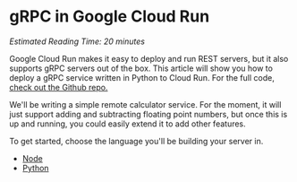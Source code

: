 # gRPC in Google Cloud Run

*Estimated Reading Time: 20 minutes*

Google Cloud Run makes it easy to deploy and run REST servers, but it also
supports gRPC servers out of the box. This article will show you how to
deploy a gRPC service written in Python to Cloud Run. For the full code, [check
out the Github repo.](https://github.com/grpc-ecosystem/grpc-cloud-run-example)

We'll be writing a simple remote calculator service. For the moment, it will
just support adding and subtracting floating point numbers, but once this is up
and running, you could easily extend it to add other features.

To get started, choose the language you'll be building your server in.

 - [Node](node/README.md)
 - [Python](python/README.md)
